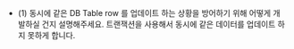 - (1) 동시에 같은 DB Table row 를 업데이트 하는 상황을 방어하기 위해 어떻게 개발하실 건지 설명해주세요.
  트랜잭션을 사용해서 동시에 같은 데이터를 업데이트 하지 못하게 합니다.
